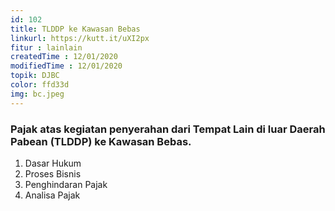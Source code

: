 ```yaml
---
id: 102
title: TLDDP ke Kawasan Bebas
linkurl: https://kutt.it/uXI2px
fitur : lainlain
createdTime : 12/01/2020
modifiedTime : 12/01/2020
topik: DJBC
color: ffd33d
img: bc.jpeg
---
```

### Pajak atas kegiatan penyerahan dari Tempat Lain di luar Daerah Pabean (TLDDP) ke Kawasan Bebas.
1. Dasar Hukum
2. Proses Bisnis
3. Penghindaran Pajak
4. Analisa Pajak